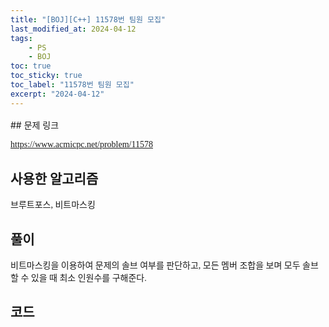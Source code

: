 ```yaml
---
title: "[BOJ][C++] 11578번 팀원 모집"
last_modified_at: 2024-04-12
tags:
    - PS
    - BOJ
toc: true
toc_sticky: true
toc_label: "11578번 팀원 모집"
excerpt: "2024-04-12"
---
```


<style>
  .font-style {
    font-family: "TheJamsil5Bold";
    font-style: normal;
    font-size: 1em;
    font-weight: 100;
  }
</style>
<p style="font-size:1.2em"> </p>
## 문제 링크

[<span class="font-style">https://www.acmicpc.net/problem/11578</span>](https://www.acmicpc.net/problem/11578)

## 사용한 알고리즘

<p class="font-style"> 브루트포스, 비트마스킹 </p>

## 풀이

<p class="font-style"> 비트마스킹을 이용하여 문제의 솔브 여부를 판단하고, 모든 멤버 조합을 보며 모두 솔브 할 수 있을 때 최소 인원수를 구해준다. </p>

## 코드

<div class="my-gist">
  <script src="https://gist.github.com/nanowater/a64fcde625423398326c60bfa3a138a1.js"></script>
</div>
